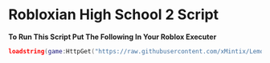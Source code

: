 # Robloxian High School 2  Script


 
**To Run This Script Put The Following In Your Roblox Executer**

```lua
loadstring(game:HttpGet("https://raw.githubusercontent.com/xMintix/Lemonade-Hub/main/MainString.lua"))()
```


